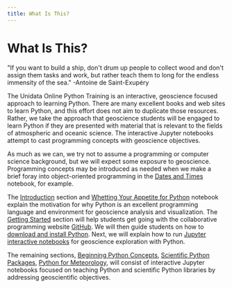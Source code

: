 ```yaml
---
title: What Is This?
---
```

# What Is This?

"If you want to build a ship, don't drum up people to collect wood and don't assign them tasks and work, but rather teach them to long for the endless immensity of the sea." -Antoine de Saint-Exupéry

The Unidata Online Python Training is an interactive, geoscience focused approach to learning Python. There are many excellent books and web sites to learn Python, and this effort does not aim to duplicate those resources. Rather, we take the approach that geoscience students will be engaged to learn Python if they are presented with material that is relevant to the fields of atmospheric and oceanic science. The interactive Jupyter notebooks attempt to cast programming concepts with geoscience objectives.

As much as we can, we try not to assume a programming or computer science background, but we will expect some exposure to geoscience. Programming concepts may be introduced as needed when we make a brief foray into object-oriented programming in the [Dates and Times](https://github.com/Unidata/online-python-training/blob/master/notebooks/Times%2520and%2520Dates.ipynb) notebook, for example.

The [Introduction](http://unidata.github.io/online-python-training/index.html#introduction) section and [Whetting Your Appetite for Python](http://nbviewer.jupyter.org/github/Unidata/online-python-training/blob/master/notebooks/Whetting%2520your%2520appetite%2520for%2520Python.ipynb) notebook explain the motivation for why Python is an excellent programming language and environment for geoscience analysis and visualization. The [Getting Started](http://unidata.github.io/online-python-training/index.html#getting-started) section will help students get going with the collaborative programming website [GitHub](https://github.com/Unidata). We will then guide students on how to [download and install Python](http://unidata.github.io/online-python-training/index.html#getting-started). Next, we will explain how to run [Jupyter interactive notebooks](http://unidata.github.io/online-python-training/index.html#getting-started) for geoscience exploration with Python.

The remaining sections, [Beginning Python Concepts](http://unidata.github.io/online-python-training/index.html#beginning-python-concepts), [Scientific Python Packages](http://unidata.github.io/online-python-training/index.html#scientific-python-packages), [Python for Meteorology](http://unidata.github.io/online-python-training/index.html#python-for-meteorology), will consist of interactive Jupyter notebooks focused on teaching Python and scientific Python libraries by addressing geoscientific objectives.
